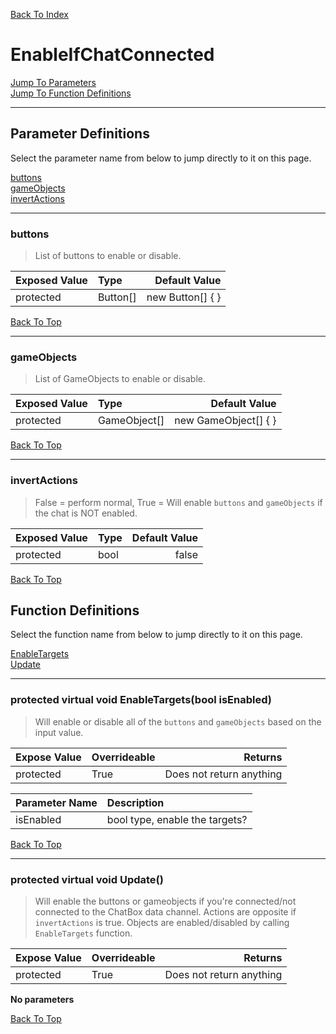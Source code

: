 [Back To Index](../../../index.md)

# EnableIfChatConnected

[Jump To Parameters](#parameter-definitions)<br/>
[Jump To Function Definitions](#functions-definitions)<br/>

--------------------------------------------------------
## Parameter Definitions<a name="parameter-definitions"></a>

Select the parameter name from below to jump directly to it on this page.

[buttons](#parameter-buttons)<br>
[gameObjects](#parameter-gameObjects)<br>
[invertActions](#parameter-invertActions)<br>

------------------
### buttons<a name="parameter-buttons"></a>

> List of buttons to enable or disable.

| Exposed Value | Type | Default Value |
|:---|:---|---:|
|protected |Button[]|new Button[] { }

[Back To Top](#)

------------------
### gameObjects<a name="parameter-gameObjects"></a>

> List of GameObjects to enable or disable.

| Exposed Value | Type | Default Value |
|:---|:---|---:|
|protected |GameObject[]|new GameObject[] { }

[Back To Top](#)

------------------
### invertActions<a name="parameter-invertActions"></a>

> False = perform normal, True = Will enable `buttons` and `gameObjects` if the chat is NOT enabled.

| Exposed Value | Type | Default Value |
|:---|:---|---:|
|protected |bool|false

[Back To Top](#)

## Function Definitions<a name="functions-definitions"></a>

Select the function name from below to jump directly to it on this page.

[EnableTargets](#EnableTargets)<br>
[Update](#Update)<br>

------------------
### protected virtual void EnableTargets(bool isEnabled)<a name="EnableTargets"></a>

>   Will enable or disable all of the `buttons` and `gameObjects` based on the input value. 

| Expose Value | Overrideable | Returns |
|:---|:---|---:|
|protected|True|Does not return anything|

| Parameter Name | Description |
|:---|:---|
|isEnabled|bool type, enable the targets?|

[Back To Top](#)

------------------
### protected virtual void Update()<a name="Update"></a>

>   Will enable the buttons or gameobjects if you're connected/not connected to the ChatBox data channel. Actions are opposite if `invertActions` is true. Objects are enabled/disabled by calling `EnableTargets` function. 

| Expose Value | Overrideable | Returns |
|:---|:---|---:|
|protected|True|Does not return anything|

**No parameters**

[Back To Top](#)

